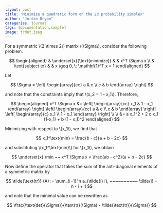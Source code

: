 ```yaml
---
layout: post
title: "Minimize a quadratic form on the 2d probability simplex"
author: "Jordan Bryan"
categories: journal
tags: [documentation,sample]
image: trdet.jpeg
---
```


For a symmetric \\(2 \times 2\\) matrix \\(\Sigma\\), consider the following problem:

$$
\begin{aligned}
& \underset{x}{\text{minimize}}
& & x^T \Sigma x \\
& \text{subject to}
& & x \geq 0, \; \mathbf{1}^T x = 1
\end{aligned}
$$

Let

$$
\Sigma =
\left[
\begin{array}{cc}
a & c \\
c & b
\end{array}
\right]
$$

and note that the constraints imply that \\(x_2 = 1 - x_1\\). Therefore,

$$
\begin{aligned}
x^T \Sigma x &= 
\left[
\begin{array}{cc}
x_1 & 1 - x_1
\end{array}
\right]
\left[
\begin{array}{cc}
a & c \\
c & b
\end{array}
\right]
\left[
\begin{array}{c}
x_1 \\
1 - x_1
\end{array}
\right] \\ \\
&=
a x_1^2 + 2 c x_1 (1-x_1) + b (1 - x_1)^2 
\end{aligned}
$$

Minimizing with respect to \\(x_1\\), we find that

$$
x_1^\text{min} = \frac{b - c}{a + b - 2c}
$$

and substituting \\(x_1^\text{min}\\) for \\(x_1\\), we obtain

$$
\underset{x} \min ~~ x^T \Sigma x = \frac{ab - c^2}{a + b - 2c}
$$

Now define the operator that takes the sum of the anti-diagonal elements of a symmetric matrix by

$$
\tilde{\text{tr}} (A) := \sum_{i=1}^n a_{\tilde{i} i}, ~~~~~~~~~~ \tilde{i} = n - i + 1
$$

and note that the minimal value can be rewritten as

$$
\frac{\text{det}(\Sigma)}{\text{tr}(\Sigma) - \tilde{\text{tr}}(\Sigma)}
$$


